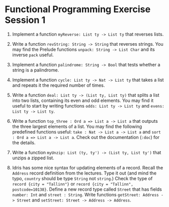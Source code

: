 # Functional Programming Exercise Session 1

 1. Implement a function `myReverse: List ty -> List ty` that reverses lists.

 2. Write a function `revString: String -> String` that reverses
    strings. You may find the Prelude functions `unpack: String ->
    List Char` and its inverse `pack` useful.

 3. Implement a function `palindrome: String -> Bool` that tests
    whether a string is a palindrome.

 4. Implement a function `cycle: List ty -> Nat -> List ty` that takes
    a list and repeats it the required number of times.

 5. Write a function `deal: List ty -> (List ty, List ty)` that
    splits a list into two lists, containing its even and odd
    elements. You may find it useful to start by writing functions `odds:
    List ty -> List ty` and `evens: List ty -> List ty`.

 6. Write a function `top_three : Ord a => List a -> List a` that outputs the
    three largest elements of a list. You may find the following
    predefined functions useful: `take : Nat -> List a -> List a` and
    `sort : Ord a => List a -> List a`. Check out the documentation
    (`:doc`) for the details.

 7. Write a function `myUnzip: List (ty, ty') -> (List ty, List ty')` that unzips a zipped list.

 8. Idris has some nice syntax for updating elements of a
    record. Recall the `Address` record definition from the lectures. Type
    it out (and mind the typo, `country` should be type `String` not
    `string`.) Check the type of `record {city = "Tallinn"}` or `record
    {city = "Tallinn", postcode=10138}`. Define a new record type called
    `Street` that has fields `number: Int` and `street : String`.  Write
    functions `getStreet: Address -> Street` and `setStreet: Street ->
    Address -> Address`.
